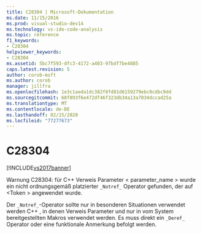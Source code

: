 ```yaml
---
title: C28304 | Microsoft-Dokumentation
ms.date: 11/15/2016
ms.prod: visual-studio-dev14
ms.technology: vs-ide-code-analysis
ms.topic: reference
f1_keywords:
- C28304
helpviewer_keywords:
- C28304
ms.assetid: 5bc7f593-dfc3-4172-a403-97bdf7be4885
caps.latest.revision: 5
author: corob-msft
ms.author: corob
manager: jillfra
ms.openlocfilehash: 1e3c1aeda1dc382f8fd81d6159279ebc0cdbc9dd
ms.sourcegitcommit: 68f893f6e472df46f323db34a13a7034dccad25a
ms.translationtype: MT
ms.contentlocale: de-DE
ms.lasthandoff: 02/15/2020
ms.locfileid: "77277673"
---
```

# <a name="c28304"></a>C28304
[!INCLUDE[vs2017banner](../includes/vs2017banner.md)]

Warnung C28304: für C++ Verweis Parameter < parameter_name > wurde ein nicht ordnungsgemäß platzierter `_Notref_` Operator gefunden, der auf \<Token > angewendet wurde.  
  
 Der `_Notref_`-Operator sollte nur in besonderen Situationen verwendet werden C++ , in denen Verweis Parameter und nur in vom System bereitgestellten Makros verwendet werden. Es muss direkt ein `_Deref_` Operator oder eine funktionale Anmerkung befolgt werden.
